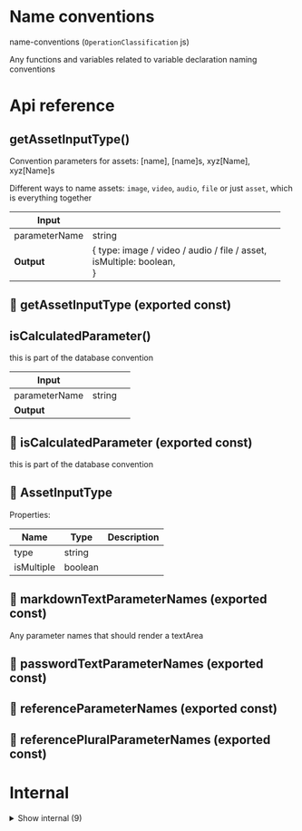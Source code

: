 # Name conventions

name-conventions (`OperationClassification` js)

Any functions and variables related to variable declaration naming conventions




# Api reference

## getAssetInputType()

Convention parameters for assets: [name], [name]s, xyz[Name], xyz[Name]s

Different ways to name assets: `image`, `video`, `audio`, `file` or just `asset`, which is everything together


| Input      |    |    |
| ---------- | -- | -- |
| parameterName | string |  |,| valueType (optional) | `SimplifiedSchemaType` |  |
| **Output** | { type: image / video / audio / file / asset, <br />isMultiple: boolean, <br /> }   |    |



## 📄 getAssetInputType (exported const)

## isCalculatedParameter()

this is part of the database convention


| Input      |    |    |
| ---------- | -- | -- |
| parameterName | string |  |
| **Output** |    |    |



## 📄 isCalculatedParameter (exported const)

this is part of the database convention


## 🔹 AssetInputType

Properties: 

 | Name | Type | Description |
|---|---|---|
| type  | string |  |
| isMultiple  | boolean |  |



## 📄 markdownTextParameterNames (exported const)

Any parameter names that should render a textArea


## 📄 passwordTextParameterNames (exported const)

## 📄 referenceParameterNames (exported const)

## 📄 referencePluralParameterNames (exported const)

# Internal

<details><summary>Show internal (9)</summary>
    
  # getParameterContentType()




| Input      |    |    |
| ---------- | -- | -- |
| parameterName | string |  |
| **Output** |    |    |



## isGeneratedParameterName()

| Input      |    |    |
| ---------- | -- | -- |
| parameterName | string |  |
| **Output** |    |    |



## 🔹 PatternMatcher

Properties: 

 | Name | Type | Description |
|---|---|---|
| pattern  | string |  |
| matches  | string |  |
| isSingleWord (optional) | boolean |  |



## 📄 assetsFolders (exported const)

## 📄 generatedParameterNames (exported const)

## 📄 getParameterContentType (exported const)

## 📄 isGeneratedParameterName (exported const)

## 📄 parameterNames (exported const)

### Form input types

How do we show different UI's based on certain things we know about some parameter (name + type)? There are many things

- All "image" or "xxxImage" should be Image + camera inputs
- All "asset" or "xxxAsset" should be File inputs
- All "recording" or "xxxAudio" should be mic inputs
- All "position" or "xxxPosition" should be coordinates which should be pickable on the map
- All "path" or "xxxPath" should be an input where you can select a relative path from project root or operation src root, depending on what we need. It needs to be clear what kind of paths are allowed, so we need to think about all the options and if we can all put that in the parameter name (would be best) or if we need to use the description...


## 📄 patternMatchers (exported const)

  </details>


